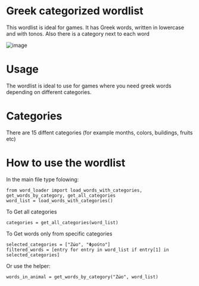 # Greek categorized wordlist
This wordlist is ideal for games. It has Greek words, written in lowercase and with tonos. Also there is a category next to each word

![image](https://github.com/user-attachments/assets/f20b4f2f-527e-4471-8bd0-4eac06866b2a)


# Usage
The wordlist is ideal to use for games where you need greek words depending on different categories.

# Categories
There are 15 diffent categories (for example months, colors, buildings, fruits etc)

# How to use the wordlist
In the main file type folowing:

`from word_loader import load_words_with_categories, get_words_by_category, get_all_categories`  
`word_list = load_words_with_categories()`

To Get all categories  

`categories = get_all_categories(word_list)`  

To Get words only from specific categories  

`selected_categories = ["Ζώο", "Φρούτο"]`  
`filtered_words = [entry for entry in word_list if entry[1] in selected_categories]`  

Or use the helper:  

`words_in_animal = get_words_by_category("Ζώο", word_list)`
